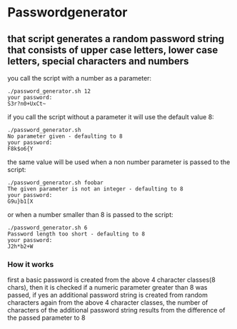 # Passwordgenerator
## that script generates a random password string that consists of upper case letters, lower case letters, special characters and numbers
you call the script with a number as a parameter:
```
./password_generator.sh 12
your password:
S3r?n0+UxCt~
```
if you call the script without a parameter it will use the default value 8:
```
./password_generator.sh
No parameter given - defaulting to 8
your password:
F8k$o6{Y
```
the same value will be used when a non number parameter is passed to the script:
```
./password_generator.sh foobar
The given parameter is not an integer - defaulting to 8
your password:
G9u}b1[X
```
or when a number smaller than 8 is passed to the script:
```
./password_generator.sh 6
Password length too short - defaulting to 8
your password:
J2h*b2+W
```

### How it works
first a basic password is created from the above 4 character classes(8 chars), then it is checked if a numeric parameter greater than 8 was passed, if yes an additional password string is created from random characters again from the above 4 character classes, the number of characters of the additional password string results from the difference of the passed parameter to 8
